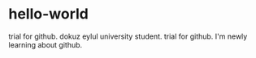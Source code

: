 # hello-world
trial for github.
dokuz eylul university student. trial for github.
I'm newly learning about github.
